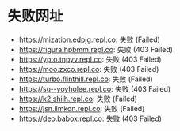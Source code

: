 # 失败网址
- https://mization.edpjg.repl.co: 失败 (Failed)
- https://figura.hpbmm.repl.co: 失败 (403
Failed)
- https://ypto.tnpyv.repl.co: 失败 (403
Failed)
- https://moo.zxco.repl.co: 失败 (403
Failed)
- https://turbo.flinthill.repl.co: 失败 (Failed)
- https://su--yoyholee.repl.co: 失败 (403
Failed)
- https://k2.shilh.repl.co: 失败 (Failed)
- https://jsn.limkon.repl.co: 失败 (Failed)
- https://deo.babox.repl.co: 失败 (403
Failed)
